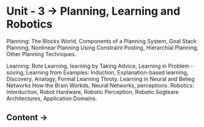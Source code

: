 # Unit - 3 -> Planning, Learning and Robotics
Planning: The Blocks World, Components of a Planning System, Goal Stack Planning, Nonlinear Planning Using Constraint Posting,
Hierarchial Planning, Other Planning Techniques.

Learning: Rote Learning, learning by Taking Advice, Learning in Problem - soving, Learning from Examples: Induction,
Explanation-based learning, Discovery, Analogy, Formal Learning Throty.
Learning in Neural and Belieg Networks How the Brain Workds, Neural Networks, perceptions.
Robotics: Intorduction, Robot Hardware, Robotic Perception, Robotic Sogteare Architectures, Application Domains.

## Content -> 

